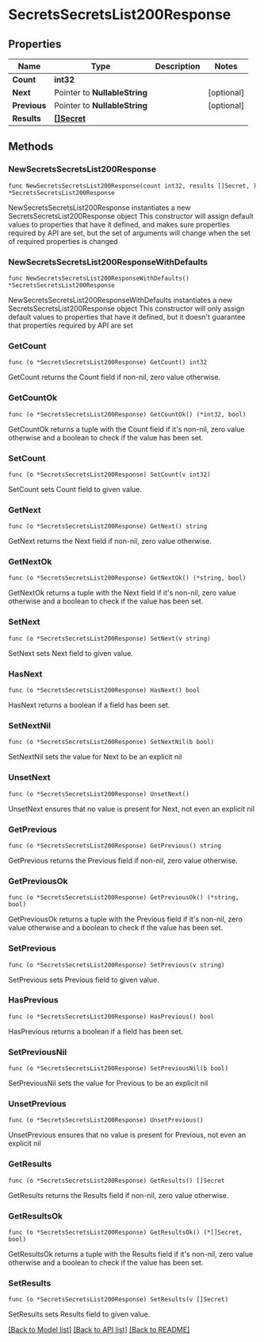 # SecretsSecretsList200Response

## Properties

Name | Type | Description | Notes
------------ | ------------- | ------------- | -------------
**Count** | **int32** |  | 
**Next** | Pointer to **NullableString** |  | [optional] 
**Previous** | Pointer to **NullableString** |  | [optional] 
**Results** | [**[]Secret**](Secret.md) |  | 

## Methods

### NewSecretsSecretsList200Response

`func NewSecretsSecretsList200Response(count int32, results []Secret, ) *SecretsSecretsList200Response`

NewSecretsSecretsList200Response instantiates a new SecretsSecretsList200Response object
This constructor will assign default values to properties that have it defined,
and makes sure properties required by API are set, but the set of arguments
will change when the set of required properties is changed

### NewSecretsSecretsList200ResponseWithDefaults

`func NewSecretsSecretsList200ResponseWithDefaults() *SecretsSecretsList200Response`

NewSecretsSecretsList200ResponseWithDefaults instantiates a new SecretsSecretsList200Response object
This constructor will only assign default values to properties that have it defined,
but it doesn't guarantee that properties required by API are set

### GetCount

`func (o *SecretsSecretsList200Response) GetCount() int32`

GetCount returns the Count field if non-nil, zero value otherwise.

### GetCountOk

`func (o *SecretsSecretsList200Response) GetCountOk() (*int32, bool)`

GetCountOk returns a tuple with the Count field if it's non-nil, zero value otherwise
and a boolean to check if the value has been set.

### SetCount

`func (o *SecretsSecretsList200Response) SetCount(v int32)`

SetCount sets Count field to given value.


### GetNext

`func (o *SecretsSecretsList200Response) GetNext() string`

GetNext returns the Next field if non-nil, zero value otherwise.

### GetNextOk

`func (o *SecretsSecretsList200Response) GetNextOk() (*string, bool)`

GetNextOk returns a tuple with the Next field if it's non-nil, zero value otherwise
and a boolean to check if the value has been set.

### SetNext

`func (o *SecretsSecretsList200Response) SetNext(v string)`

SetNext sets Next field to given value.

### HasNext

`func (o *SecretsSecretsList200Response) HasNext() bool`

HasNext returns a boolean if a field has been set.

### SetNextNil

`func (o *SecretsSecretsList200Response) SetNextNil(b bool)`

 SetNextNil sets the value for Next to be an explicit nil

### UnsetNext
`func (o *SecretsSecretsList200Response) UnsetNext()`

UnsetNext ensures that no value is present for Next, not even an explicit nil
### GetPrevious

`func (o *SecretsSecretsList200Response) GetPrevious() string`

GetPrevious returns the Previous field if non-nil, zero value otherwise.

### GetPreviousOk

`func (o *SecretsSecretsList200Response) GetPreviousOk() (*string, bool)`

GetPreviousOk returns a tuple with the Previous field if it's non-nil, zero value otherwise
and a boolean to check if the value has been set.

### SetPrevious

`func (o *SecretsSecretsList200Response) SetPrevious(v string)`

SetPrevious sets Previous field to given value.

### HasPrevious

`func (o *SecretsSecretsList200Response) HasPrevious() bool`

HasPrevious returns a boolean if a field has been set.

### SetPreviousNil

`func (o *SecretsSecretsList200Response) SetPreviousNil(b bool)`

 SetPreviousNil sets the value for Previous to be an explicit nil

### UnsetPrevious
`func (o *SecretsSecretsList200Response) UnsetPrevious()`

UnsetPrevious ensures that no value is present for Previous, not even an explicit nil
### GetResults

`func (o *SecretsSecretsList200Response) GetResults() []Secret`

GetResults returns the Results field if non-nil, zero value otherwise.

### GetResultsOk

`func (o *SecretsSecretsList200Response) GetResultsOk() (*[]Secret, bool)`

GetResultsOk returns a tuple with the Results field if it's non-nil, zero value otherwise
and a boolean to check if the value has been set.

### SetResults

`func (o *SecretsSecretsList200Response) SetResults(v []Secret)`

SetResults sets Results field to given value.



[[Back to Model list]](../README.md#documentation-for-models) [[Back to API list]](../README.md#documentation-for-api-endpoints) [[Back to README]](../README.md)


